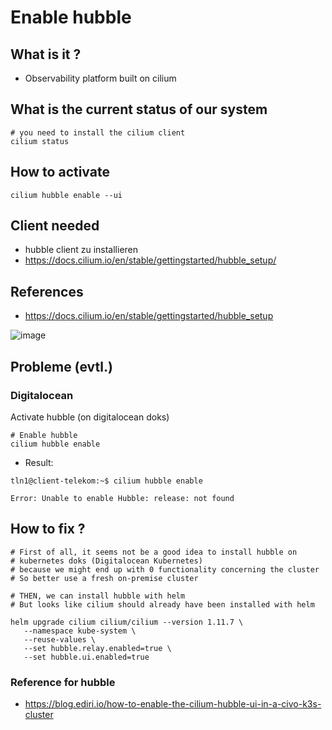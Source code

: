 # Enable hubble 

## What is it ?

  * Observability platform built on cilium 

## What is the current status of our system 

```
# you need to install the cilium client 
cilium status
```

## How to activate 

```
cilium hubble enable --ui
```

## Client needed 

  * hubble client zu installieren
  * https://docs.cilium.io/en/stable/gettingstarted/hubble_setup/


## References 

  * https://docs.cilium.io/en/stable/gettingstarted/hubble_setup


![image](https://github.com/jmetzger/training-kubernetes-networking/assets/1933318/33d346c3-44ab-4274-9f3c-af36c2122a0a)




## Probleme (evtl.)

### Digitalocean 

Activate hubble (on digitalocean doks) 

```
# Enable hubble
cilium hubble enable
```

  * Result:

```
tln1@client-telekom:~$ cilium hubble enable

Error: Unable to enable Hubble: release: not found
```

## How to fix ?

```
# First of all, it seems not be a good idea to install hubble on
# kubernetes doks (Digitalocean Kubernetes)
# because we might end up with 0 functionality concerning the cluster
# So better use a fresh on-premise cluster

# THEN, we can install hubble with helm
# But looks like cilium should already have been installed with helm

```

```
helm upgrade cilium cilium/cilium --version 1.11.7 \
   --namespace kube-system \
   --reuse-values \
   --set hubble.relay.enabled=true \
   --set hubble.ui.enabled=true
```

### Reference for hubble 

  * https://blog.ediri.io/how-to-enable-the-cilium-hubble-ui-in-a-civo-k3s-cluster
